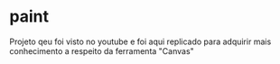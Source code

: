 # paint

Projeto qeu foi visto no youtube e foi aqui replicado para adquirir mais conhecimento a respeito da ferramenta "Canvas"

